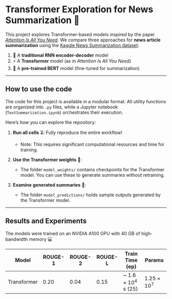 # Transformer Exploration for News Summarization :newspaper:

This project explores Transformer-based models inspired by the paper [*Attention Is All You Need*](https://arxiv.org/abs/1706.03762). We compare three approaches for **news article summarization** using the [Kaggle News Summarization dataset](https://www.kaggle.com/datasets/sbhatti/news-summarization):

1. :repeat: A **traditional RNN encoder-decoder** model  
2. :zap: A **Transformer** model (as in *Attention Is All You Need*)  
3. :rocket: A **pre-trained BERT** model (fine-tuned for summarization)

---

## How to use the code

The code for this project is available in a modular format. All utility functions are organized into `.py` files, while a Jupyter notebook (`TextSummarization.ipynb`) orchestrates their execution. 

Here’s how you can explore the repository:

1. **Run all cells** :hourglass_flowing_sand:: Fully reproduce the entire workflow!  
   - Note: This requires significant computational resources and time for training.

2. **Use the Transformer weights** :mechanical_arm::  
   - The folder `model_weights/` contains checkpoints for the Transformer model. You can use these to generate summaries without retraining.

3. **Examine generated summaries** :page_facing_up::  
   - The folder `model_predictions/` holds sample outputs generated by the Transformer model.

---

## Results and Experiments

The models were trained on an NVIDIA A100 GPU with 40 GB of high-bandwidth memory :computer:

| Model                        | ROUGE-1 | ROUGE-2 | ROUGE-L | Train Time (ep)  | Params  |
|------------------------------|---------|---------|---------|------------------|---------|
| Transformer                  | 0.20    | 0.04    | 0.15    | ~ $1.6 \times 10^4$ s (25) | $1.25 \times 10^7$  |





